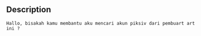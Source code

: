 
## Description
```Hallo, bisakah kamu membantu aku mencari akun piksiv dari pembuart art ini ?```

